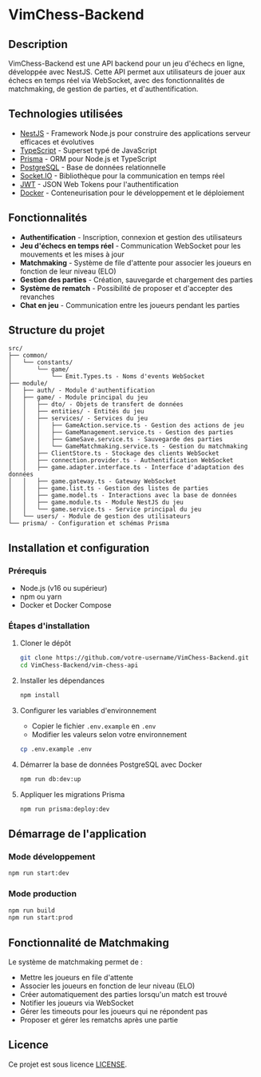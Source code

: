 # VimChess-Backend

## Description
VimChess-Backend est une API backend pour un jeu d'échecs en ligne, développée avec NestJS. Cette API permet aux utilisateurs de jouer aux échecs en temps réel via WebSocket, avec des fonctionnalités de matchmaking, de gestion de parties, et d'authentification.

## Technologies utilisées
- [NestJS](https://nestjs.com/) - Framework Node.js pour construire des applications serveur efficaces et évolutives
- [TypeScript](https://www.typescriptlang.org/) - Superset typé de JavaScript
- [Prisma](https://www.prisma.io/) - ORM pour Node.js et TypeScript
- [PostgreSQL](https://www.postgresql.org/) - Base de données relationnelle
- [Socket.IO](https://socket.io/) - Bibliothèque pour la communication en temps réel
- [JWT](https://jwt.io/) - JSON Web Tokens pour l'authentification
- [Docker](https://www.docker.com/) - Conteneurisation pour le développement et le déploiement

## Fonctionnalités
- **Authentification** - Inscription, connexion et gestion des utilisateurs
- **Jeu d'échecs en temps réel** - Communication WebSocket pour les mouvements et les mises à jour
- **Matchmaking** - Système de file d'attente pour associer les joueurs en fonction de leur niveau (ELO)
- **Gestion des parties** - Création, sauvegarde et chargement des parties
- **Système de rematch** - Possibilité de proposer et d'accepter des revanches
- **Chat en jeu** - Communication entre les joueurs pendant les parties

## Structure du projet
```
src/
├── common/
│   └── constants/
│       └── game/
│           └── Emit.Types.ts - Noms d'events WebSocket
├── module/
│   ├── auth/ - Module d'authentification
│   ├── game/ - Module principal du jeu
│   │   ├── dto/ - Objets de transfert de données
│   │   ├── entities/ - Entités du jeu
│   │   ├── services/ - Services du jeu
│   │   │   ├── GameAction.service.ts - Gestion des actions de jeu
│   │   │   ├── GameManagement.service.ts - Gestion des parties
│   │   │   ├── GameSave.service.ts - Sauvegarde des parties
│   │   │   └── GameMatchmaking.service.ts - Gestion du matchmaking
│   │   ├── ClientStore.ts - Stockage des clients WebSocket
│   │   ├── connection.provider.ts - Authentification WebSocket
│   │   ├── game.adapter.interface.ts - Interface d'adaptation des données
│   │   ├── game.gateway.ts - Gateway WebSocket
│   │   ├── game.list.ts - Gestion des listes de parties
│   │   ├── game.model.ts - Interactions avec la base de données
│   │   ├── game.module.ts - Module NestJS du jeu
│   │   └── game.service.ts - Service principal du jeu
│   └── users/ - Module de gestion des utilisateurs
└── prisma/ - Configuration et schémas Prisma
```

## Installation et configuration

### Prérequis
- Node.js (v16 ou supérieur)
- npm ou yarn
- Docker et Docker Compose

### Étapes d'installation
1. Cloner le dépôt
   ```bash
   git clone https://github.com/votre-username/VimChess-Backend.git
   cd VimChess-Backend/vim-chess-api
   ```

2. Installer les dépendances
   ```bash
   npm install
   ```

3. Configurer les variables d'environnement
   - Copier le fichier `.env.example` en `.env`
   - Modifier les valeurs selon votre environnement
   ```bash
   cp .env.example .env
   ```

4. Démarrer la base de données PostgreSQL avec Docker
   ```bash
   npm run db:dev:up
   ```

5. Appliquer les migrations Prisma
   ```bash
   npm run prisma:deploy:dev
   ```

## Démarrage de l'application

### Mode développement
```bash
npm run start:dev
```

### Mode production
```bash
npm run build
npm run start:prod
```


## Fonctionnalité de Matchmaking
Le système de matchmaking permet de :
- Mettre les joueurs en file d'attente
- Associer les joueurs en fonction de leur niveau (ELO)
- Créer automatiquement des parties lorsqu'un match est trouvé
- Notifier les joueurs via WebSocket
- Gérer les timeouts pour les joueurs qui ne répondent pas
- Proposer et gérer les rematchs après une partie

## Licence
Ce projet est sous licence [LICENSE](LICENSE).
